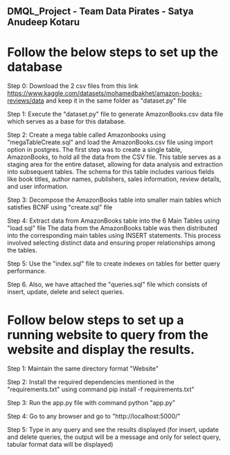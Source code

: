 ## DMQL_Project - Team Data Pirates - Satya Anudeep Kotaru
# Follow the below steps to set up the database

Step 0: Download the 2 csv files from this link https://www.kaggle.com/datasets/mohamedbakhet/amazon-books-reviews/data and keep it in the same folder as "dataset.py" file

Step 1: Execute the "dataset.py" file to generate AmazonBooks.csv data file which serves as a base for this database.

Step 2: Create a mega table called Amazonbooks using "megaTableCreate.sql"  and load the AmazonBooks.csv file using import option in postgres.
The first step was to create a single table, AmazonBooks, to hold all the data from the CSV file. This table serves as a staging area for the entire dataset, allowing for data analysis and extraction into subsequent tables. The schema for this table includes various fields like book titles, author names, publishers, sales information, review details, and user information.

Step 3: Decompose the AmazonBooks table into smaller main tables which satisfies BCNF using "create.sql" file

Step 4: Extract data from AmazonBooks table into the 6 Main Tables using "load.sql" file
The data from the AmazonBooks table was then distributed into the corresponding main tables using INSERT statements. This process involved selecting distinct data and ensuring proper relationships among the tables. 

Step 5: Use the "index.sql" file to create indexes on tables for better query performance.

Step 6. Also, we have attached the "queries.sql" file which consists of insert, update, delete and select queries.


# Follow below steps to set up a running website to query from the website and display the results.

Step 1: Maintain the same directory format "Website"

Step 2: Install the required dependencies mentioned in the "requirements.txt" using command pip install -f requirements.txt"

Step 3: Run the app.py file with command python "app.py"

Step 4: Go to any browser and go to "http://localhost:5000/"

Step 5: Type in any query and see the results displayed (for insert, update and delete queries, the output will be a message and only for select query, tabular format data will be displayed)
